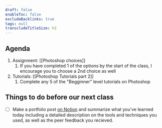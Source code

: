 ```yaml
---
draft: false
enableToc: false
excludeBacklinks: true
tags: null
transcludeTitleSize: h2
---
```


## Agenda
1. Assignment: [[Photoshop choices]]
	1. If you have completed 1 of the options by the start of the class, I encourage you to choose a 2nd choice as well
2. Tutorials: [[Photoshop Tutorials part 2]]
	1. Complete any 5 of the "Begginner" level tutorials on Photoshop
	

## Things to do before our next class
- [ ] Make a portfolio post [on Notion](https://notion.so) and summarize what you've learned today including a detailed description on the tools and techniques you used, as well as the peer feedback you recieved.